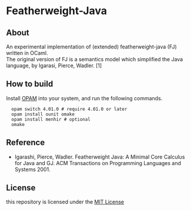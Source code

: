 Featherweight-Java
====

## About

An experimental implementation of (extended) featherweight-java (FJ) written in OCaml.   
The original version of FJ is a semantics model which simplified the Java language, by Igarasi, Pierce, Wadler. [1]

## How to build

Install [OPAM](https://opam.ocaml.org/) into your system, and run the following commands.
```
  opam switch 4.01.0 # require 4.01.0 or later
  opam install ounit omake
  opam install menhir # optional
  omake
```
    
## Reference

- Igarashi, Pierce, Wadler. Featherweight Java: A Minimal Core Calculus for Java and GJ. ACM Transactions on Programming Languages and Systems 2001.

## License

this repository is licensed under the [MIT License](https://raw.githubusercontent.com/linerlock/featherweight-java/master/LICENSE.txt)
